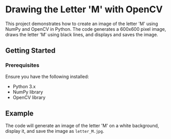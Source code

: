 # Drawing the Letter 'M' with OpenCV

This project demonstrates how to create an image of the letter 'M' using NumPy and OpenCV in Python. The code generates a 600x600 pixel image, draws the letter 'M' using black lines, and displays and saves the image.

## Getting Started

### Prerequisites

Ensure you have the following installed:

- Python 3.x
- NumPy library
- OpenCV library

## Example

The code will generate an image of the letter 'M' on a white background, display it, and save the image as `letter_M.jpg`.
